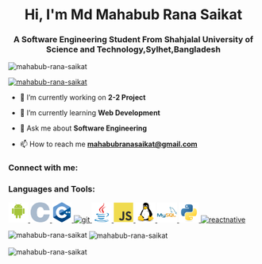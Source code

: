 <h1 align="center">Hi, I'm Md Mahabub Rana Saikat</h1>
<h3 align="center">A Software Engineering Student From Shahjalal University of Science and Technology,Sylhet,Bangladesh</h3>

<p align="left"> <img src="https://komarev.com/ghpvc/?username=mahabub-rana-saikat&label=Profile%20views&color=0e75b6&style=flat" alt="mahabub-rana-saikat" /> </p>

<p align="left"> <a href="https://github.com/ryo-ma/github-profile-trophy"><img src="https://github-profile-trophy.vercel.app/?username=mahabub-rana-saikat" alt="mahabub-rana-saikat" /></a> </p>

- 🔭 I’m currently working on **2-2 Project**

- 🌱 I’m currently learning **Web Development**

- 💬 Ask me about **Software Engineering**

- 📫 How to reach me **mahabubranasaikat@gmail.com**

<h3 align="left">Connect with me:</h3>
<p align="left">
</p>

<h3 align="left">Languages and Tools:</h3>
<p align="left"> <a href="https://developer.android.com" target="_blank" rel="noreferrer"> <img src="https://raw.githubusercontent.com/devicons/devicon/master/icons/android/android-original-wordmark.svg" alt="android" width="40" height="40"/> </a> <a href="https://www.cprogramming.com/" target="_blank" rel="noreferrer"> <img src="https://raw.githubusercontent.com/devicons/devicon/master/icons/c/c-original.svg" alt="c" width="40" height="40"/> </a> <a href="https://www.w3schools.com/cpp/" target="_blank" rel="noreferrer"> <img src="https://raw.githubusercontent.com/devicons/devicon/master/icons/cplusplus/cplusplus-original.svg" alt="cplusplus" width="40" height="40"/> </a> <a href="https://git-scm.com/" target="_blank" rel="noreferrer"> <img src="https://www.vectorlogo.zone/logos/git-scm/git-scm-icon.svg" alt="git" width="40" height="40"/> </a> <a href="https://www.java.com" target="_blank" rel="noreferrer"> <img src="https://raw.githubusercontent.com/devicons/devicon/master/icons/java/java-original.svg" alt="java" width="40" height="40"/> </a> <a href="https://developer.mozilla.org/en-US/docs/Web/JavaScript" target="_blank" rel="noreferrer"> <img src="https://raw.githubusercontent.com/devicons/devicon/master/icons/javascript/javascript-original.svg" alt="javascript" width="40" height="40"/> </a> <a href="https://www.linux.org/" target="_blank" rel="noreferrer"> <img src="https://raw.githubusercontent.com/devicons/devicon/master/icons/linux/linux-original.svg" alt="linux" width="40" height="40"/> </a> <a href="https://www.mysql.com/" target="_blank" rel="noreferrer"> <img src="https://raw.githubusercontent.com/devicons/devicon/master/icons/mysql/mysql-original-wordmark.svg" alt="mysql" width="40" height="40"/> </a> <a href="https://www.python.org" target="_blank" rel="noreferrer"> <img src="https://raw.githubusercontent.com/devicons/devicon/master/icons/python/python-original.svg" alt="python" width="40" height="40"/> </a> <a href="https://reactnative.dev/" target="_blank" rel="noreferrer"> <img src="https://reactnative.dev/img/header_logo.svg" alt="reactnative" width="40" height="40"/> </a> </p>

<p><img align="left" src="https://github-readme-stats.vercel.app/api/top-langs?username=mahabub-rana-saikat&show_icons=true&locale=en&layout=compact" alt="mahabub-rana-saikat" /></p>

<p>&nbsp;<img align="center" src="https://github-readme-stats.vercel.app/api?username=mahabub-rana-saikat&show_icons=true&locale=en" alt="mahabub-rana-saikat" /></p>

<p><img align="center" src="https://github-readme-streak-stats.herokuapp.com/?user=mahabub-rana-saikat&" alt="mahabub-rana-saikat" /></p>
